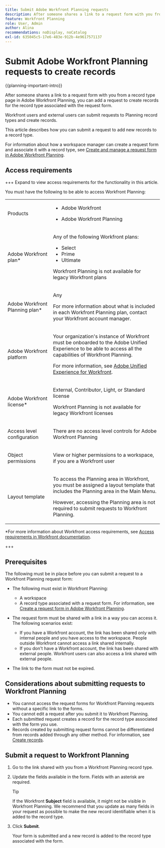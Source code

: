 ```yaml
---
title: Submit Adobe Workfront Planning requests
description: After someone shares a link to a request form with you from a record type page in Adobe Workfront Planning, you can add a request to create records for the record type associated with the request form.
feature: Workfront Planning
role: User, Admin
author: Alina
recommendations: noDisplay, noCatalog
exl-id: 635045c5-17e6-483e-912b-4e9617571137
---
```

# Submit Adobe Workfront Planning requests to create records

<!--update title when there will be more functionality added to the Planning requests, besides creating records-->

{{planning-important-intro}}

After someone shares a link to a request form with you from a record type page in Adobe Workfront Planning, you can add a request to create records for the record type associated with the request form. 

Workfront users and external users can submit requests to Planning record types and create records. <!--double check on the external users-->

This article describes how you can submit a request to add new records to a record type.

For information about how a workspace manager can create a request form and associate it with a record type, see [Create and manage a request form in Adobe Workfront Planning](/help/quicksilver/planning/requests/create-request-form.md).

## Access requirements

+++ Expand to view access requirements for the functionality in this article. 

You must have the following to be able to access Workfront Planning: 

<table style="table-layout:auto">
 <col>
 </col>
 <col>
 </col>
 <tbody>
    <tr>
<tr>
<td>
   <p> Products</p> </td>
   <td>
   <ul><li><p> Adobe Workfront</p></li>
   <li><p> Adobe Workfront Planning<p></li></ul></td>
  </tr>  
 <tr>
   <td role="rowheader"><p>Adobe Workfront plan*</p></td>
   <td>
<p>Any of the following Workfront plans:</p>
<ul><li>Select</li>
<li>Prime</li>
<li>Ultimate</li></ul>
<p>Workfront Planning is not available for legacy Workfront plans</p>
   </td>
<tr>
   <td role="rowheader"><p>Adobe Workfront Planning plan*</p></td>
   <td>
<p>Any </p>  
<p>For more information about what is included in each Workfront Planning plan, contact your Workfront account manager. </td>
<tr>
   <td role="rowheader"><p>Adobe Workfront platform</p></td>
   <td>
<p>Your organization's instance of Workfront must be onboarded to the Adobe Unified Experience to be able to access all the capabilities of Workfront Planning.</p>
<p>For more information, see <a href="/help/quicksilver/workfront-basics/navigate-workfront/workfront-navigation/adobe-unified-experience.md">Adobe Unified Experience for Workfront</a>. </p>
   </td>

  </tr>
  </tr>
  <tr>
   <td role="rowheader"><p>Adobe Workfront license*</p></td>
   <td>
   <p>External, Contributor, Light, or Standard license</p>
   <p>Workfront Planning is not available for legacy Workfront licenses</p>
  </td>
  </tr>
  <tr>
   <td role="rowheader"><p>Access level configuration</p></td>
   <td> <p>There are no access level controls for Adobe Workfront Planning</p>  
</td>
  </tr>
<tr>
   <td role="rowheader"><p>Object permissions</p></td>
   <td>
   <p>View or higher permissions to a workspace, if you are a Workfront user</p> 
  </td>
  </tr>
<tr>
   <td role="rowheader"><p>Layout template</p></td>
   <td> <p>To access the Planning area in Workfront, you must be assigned a layout template that includes the Planning area in the Main Menu. </p>
   <p> However, accessing the Planning area is not required to submit requests to Workfront Planning. </p>  
</td>
  </tr>
 </tbody>
</table>

*For more information about Workfront access requirements, see [Access requirements in Workfront documentation](/help/quicksilver/administration-and-setup/add-users/access-levels-and-object-permissions/access-level-requirements-in-documentation.md).  

+++

## Prerequisites

The following must be in place before you can submit a request to a Workfront Planning request form: 

* The following must exist in Workfront Planning:

   * A workspace
   * A record type associated with a request form. For information, see [Create a request form in Adobe Workfront Planning](/help/quicksilver/planning/requests/create-request-form.md).
   
* The request form must be shared with a link in a way you can access it. The following scenarios exist: 

   * If you have a Workfront account, the link has been shared only with internal people and you have access to the workspace. People outside Workfront cannot access a link shared internally. 
   * If you don't have a Workfront account, the link has been shared with external people. Workfront users can also access a link shared with external people. 

* The link to the form must not be expired.

## Considerations about submitting requests to Workfront Planning

* You cannot access the request forms for Workfront Planning requests without a specific link to the forms. 
* You cannot edit a request after you submit it to Workfront Planning.
* Each submitted request creates a record for the record type associated with the form you use. 
* Records created by submitting request forms cannot be differentiated from records added through any other method. For information, see [Create records](/help/quicksilver/planning/records/create-records.md). 

## Submit a request to Workfront Planning

1. Go to the link shared with you from a Workfront Planning record type. 

1. Update the fields available in the form. Fields with an asterisk are required. 

   >[!TIP]
   >
   >   If the Workfront **Subject** field is available, it might not be visible in Workfront Planning. We recommend that you update as many fields in your request as possible to make the new record identifiable when it is added to the record type.

1. Click **Submit**.

   Your form is submitted and a new record is added to the record type associated with the form.
